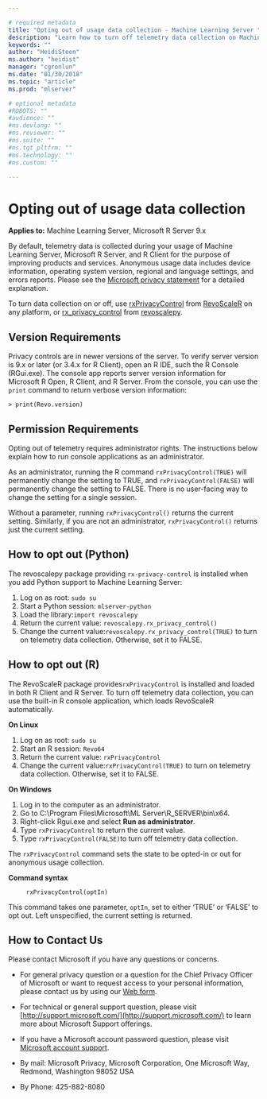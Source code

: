 ```yaml
---

# required metadata
title: "Opting out of usage data collection - Machine Learning Server "
description: "Learn how to turn off telemetry data collection on Machine Learning Server, Microsoft R Server and R Client using the rxPrivacyControl function in RevoScaleR or rx-privacy-control function in revoscalepy."
keywords: ""
author: "HeidiSteen"
ms.author: "heidist"
manager: "cgronlun"
ms.date: "01/30/2018"
ms.topic: "article"
ms.prod: "mlserver"

# optional metadata
#ROBOTS: ""
#audience: ""
#ms.devlang: ""
#ms.reviewer: ""
#ms.suite: ""
#ms.tgt_pltfrm: ""
#ms.technology: ""
#ms.custom: ""

---
```

# Opting out of usage data collection

**Applies to:** Machine Learning Server, Microsoft R Server 9.x

By default, telemetry data is collected during your usage of Machine Learning Server, Microsoft R Server, and R Client for the purpose of improving products and services. Anonymous usage data includes device information, operating system version, regional and language settings, and errors reports. Please see the [Microsoft privacy statement](https://privacy.microsoft.com/privacystatement) for a detailed explanation.

To turn data collection on or off, use [rxPrivacyControl](r-reference/revoscaler/rxprivacycontrol.md) from [RevoScaleR](r-reference/revoscaler/revoscaler.md) on any platform, or [rx_privacy_control](python-reference/revoscalepy/rx-privacy-control.md) from [revoscalepy](python-reference/revoscalepy/revoscalepy-package.md).

## Version Requirements

Privacy controls are in newer versions of the server. To verify server version is 9.x or later (or 3.4.x for R Client), open an R IDE, such the R Console (RGui.exe). The console app reports server version information for Microsoft R Open, R Client, and R Server. From the console, you can use the `print` command to return verbose version information:

    > print(Revo.version)

## Permission Requirements

Opting out of telemetry requires administrator rights. The instructions below explain how to run console applications as an administrator.

As an administrator, running the R command `rxPrivacyControl(TRUE)` will permanently change the setting to TRUE, and `rxPrivacyControl(FALSE)` will permanently change the setting to FALSE. There is no user-facing way to change the setting for a single session.

Without a parameter, running `rxPrivacyControl()` returns the current setting. Similarly, if you are not an administrator, `rxPrivacyControl()` returns just the current setting.

## How to opt out (Python)

The revoscalepy package providing `rx-privacy-control` is installed when you add Python support to Machine Learning Server:

1. Log on as root: `sudo su`
2. Start a Python session: `mlserver-python`
3. Load the library:`import revoscalepy`
4. Return the current value: `revoscalepy.rx_privacy_control()` 
5. Change the current value:`revoscalepy.rx_privacy_control(TRUE)` to turn on telemetry data collection. Otherwise, set it to FALSE.

## How to opt out (R)

The RevoScaleR package provides`rxPrivacyControl` is installed and loaded in both R Client and R Server. To turn off telemetry data collection, you can use the built-in R console application, which loads RevoScaleR automatically.

**On Linux**

1. Log on as root: `sudo su`
2. Start an R session: `Revo64`
3. Return the current value: `rxPrivacyControl` 
4. Change the current value:`rxPrivacyControl(TRUE)` to turn on telemetry data collection. Otherwise, set it to FALSE.


**On Windows**

1. Log in to the computer as an administrator.
2. Go to C:\Program Files\Microsoft\ML Server\R_SERVER\bin\x64.
3. Right-click Rgui.exe and select **Run as administrator**.
4. Type `rxPrivacyControl` to return the current value.
5. Type `rxPrivacyControl(FALSE)`to turn off telemetry data collection.

The  `rxPrivacyControl` command sets the state to be opted-in or out for anonymous usage collection.

**Command syntax**
~~~~
     rxPrivacyControl(optIn)
~~~~

This command takes one parameter, `optIn`, set to either ‘TRUE’ or ‘FALSE’ to opt out. Left unspecified, the current setting is returned.

## How to Contact Us

Please contact Microsoft if you have any questions or concerns.

+ For general privacy question or a question for the Chief Privacy Officer of Microsoft or want to request access to your personal information, please contact us by using our [Web form](http://go.microsoft.com/fwlink/?LinkId=321116).

+ For technical or general support question, please visit [http://support.microsoft.com/](http://support.microsoft.com/) to learn more about Microsoft Support offerings.

+ If you have a Microsoft account password question, please visit [Microsoft account support](http://go.microsoft.com/FWLink/p/?LinkID=320207).

+ By mail: Microsoft Privacy, Microsoft Corporation, One Microsoft Way, Redmond, Washington 98052 USA

+ By Phone: 425-882-8080

